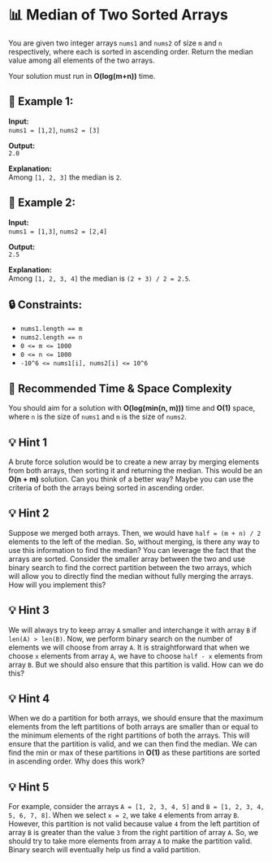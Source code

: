 
# 📊 Median of Two Sorted Arrays

You are given two integer arrays `nums1` and `nums2` of size `m` and `n` respectively, where each is sorted in ascending order. Return the median value among all elements of the two arrays.

Your solution must run in **O(log(m+n))** time.


## 📝 Example 1:

**Input:**  
`nums1 = [1,2]`, `nums2 = [3]`  

**Output:**  
`2.0`  

**Explanation:**  
Among `[1, 2, 3]` the median is `2`.

## 📝 Example 2:

**Input:**  
`nums1 = [1,3]`, `nums2 = [2,4]`  

**Output:**  
`2.5`  

**Explanation:**  
Among `[1, 2, 3, 4]` the median is `(2 + 3) / 2 = 2.5`.

## 🔒 Constraints:

- `nums1.length == m`
- `nums2.length == n`
- `0 <= m <= 1000`
- `0 <= n <= 1000`
- `-10^6 <= nums1[i], nums2[i] <= 10^6`

## 🎯 Recommended Time & Space Complexity

You should aim for a solution with **O(log(min(n, m)))** time and **O(1)** space, where `n` is the size of `nums1` and `m` is the size of `nums2`.

## 💡 Hint 1

A brute force solution would be to create a new array by merging elements from both arrays, then sorting it and returning the median. This would be an **O(n + m)** solution. Can you think of a better way? Maybe you can use the criteria of both the arrays being sorted in ascending order.

## 💡 Hint 2

Suppose we merged both arrays. Then, we would have `half = (m + n) / 2` elements to the left of the median. So, without merging, is there any way to use this information to find the median? You can leverage the fact that the arrays are sorted. Consider the smaller array between the two and use binary search to find the correct partition between the two arrays, which will allow you to directly find the median without fully merging the arrays. How will you implement this?

## 💡 Hint 3

We will always try to keep array `A` smaller and interchange it with array `B` if `len(A) > len(B)`. Now, we perform binary search on the number of elements we will choose from array `A`. It is straightforward that when we choose `x` elements from array `A`, we have to choose `half - x` elements from array `B`. But we should also ensure that this partition is valid. How can we do this?

## 💡 Hint 4

When we do a partition for both arrays, we should ensure that the maximum elements from the left partitions of both arrays are smaller than or equal to the minimum elements of the right partitions of both the arrays. This will ensure that the partition is valid, and we can then find the median. We can find the min or max of these partitions in **O(1)** as these partitions are sorted in ascending order. Why does this work?

## 💡 Hint 5

For example, consider the arrays `A = [1, 2, 3, 4, 5]` and `B = [1, 2, 3, 4, 5, 6, 7, 8]`. When we select `x = 2`, we take `4` elements from array `B`. However, this partition is not valid because value `4` from the left partition of array `B` is greater than the value `3` from the right partition of array `A`. So, we should try to take more elements from array `A` to make the partition valid. Binary search will eventually help us find a valid partition.

